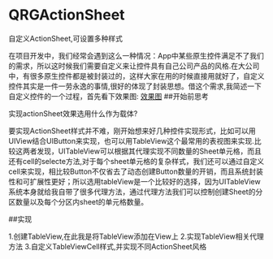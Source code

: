 # QRGActionSheet
自定义ActionSheet,可设置多种样式

在项目开发中，我们经常会遇到这么一种情况：App中某些原生控件满足不了我们的需求，所以这时候我们需要自定义来让控件具有自己公司产品的风格.在大公司中，有很多原生控件都是被封装过的，这样大家在用的时候直接用就好了，自定义控件其实是一件一劳永逸的事情,很好的体现了封装思想。借这个需求,我简述一下自定义控件的一个过程，首先看下效果图:
[效果图](http://ohwf8vjl9.bkt.clouddn.com/Snip20171229_3.png)
##开始前思考

实现actionSheet效果选用什么作为载体?

要实现ActionSheet样式并不难，刚开始想来好几种控件实现形式，比如可以用UIView结合UIButton来实现，也可以用TableView这个最常用的表视图来实现.比较这两者发现，UITableView可以根据其代理实现不同数量的Sheet单元格，而且还有cell的selecte方法,对于每个sheet单元格的复杂样式，我们还可以通过自定义cell来实现，相比较Button不仅省去了动态创建Button数量的开销，而且系统封装性和可扩展性更好；所以选用tableView是一个比较好的选择，因为UITableView系统本身就给我自带了很多代理方法，通过代理方法我们可以控制创建Sheet的分区数量以及每个分区内sheet的单元格数量。

##实现

1.创建TableView,在此我是将TableView添加在View上
2.实现TableView相关代理方法
3.自定义TableViewCell样式,并实现不同ActionSheet风格
